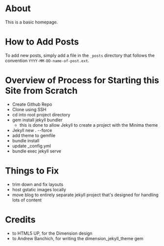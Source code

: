 # About

This is a basic homepage.

# How to Add Posts

To add new posts, simply add a file in the `_posts` directory that follows the convention `YYYY-MM-DD-name-of-post.ext`.

# Overview of Process for Starting this Site from Scratch

* Create Github Repo
* Clone using SSH
* cd into root project directory
* gem install jekyll bundler
  * this is done to allow Jekyll to create a project with the Minima theme
* Jekyll new . --force
* add theme to gemfile
* bundle install
* update _config.yml
* bundle exec jekyll serve

# Things to Fix

* trim down and fix layouts
* host gstatic images locally
* move blog to entirely separate jekyll project that's designed for handling lots of content

# Credits

* to HTML5 UP, for the Dimension design
* to Andrew Banchich, for writing the dimension_jekyll_theme gem
